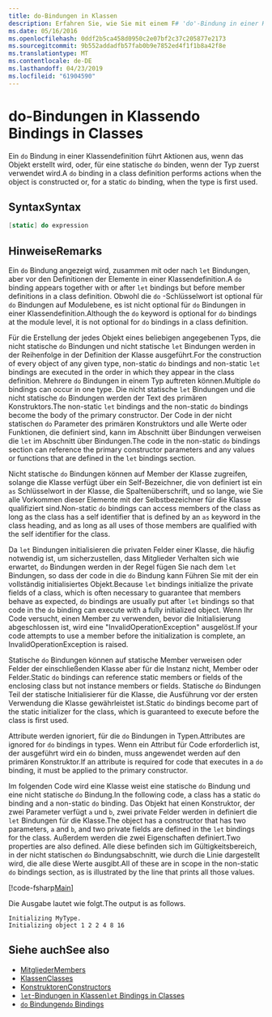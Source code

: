 ```yaml
---
title: do-Bindungen in Klassen
description: Erfahren Sie, wie Sie mit einem F# 'do'-Bindung in einer Klassendefinition, Aktionen ausgeführt werden, wenn das Objekt erstellt wird, oder wenn der Typ zuerst verwendet wird.
ms.date: 05/16/2016
ms.openlocfilehash: 0ddf2b5ca458d0950c2e07bf2c37c205877e2173
ms.sourcegitcommit: 9b552addadfb57fab0b9e7852ed4f1f1b8a42f8e
ms.translationtype: MT
ms.contentlocale: de-DE
ms.lasthandoff: 04/23/2019
ms.locfileid: "61904590"
---
```

# <a name="do-bindings-in-classes"></a><span data-ttu-id="aac4b-103">do-Bindungen in Klassen</span><span class="sxs-lookup"><span data-stu-id="aac4b-103">do Bindings in Classes</span></span>

<span data-ttu-id="aac4b-104">Ein `do` Bindung in einer Klassendefinition führt Aktionen aus, wenn das Objekt erstellt wird, oder, für eine statische `do` binden, wenn der Typ zuerst verwendet wird.</span><span class="sxs-lookup"><span data-stu-id="aac4b-104">A `do` binding in a class definition performs actions when the object is constructed or, for a static `do` binding, when the type is first used.</span></span>

## <a name="syntax"></a><span data-ttu-id="aac4b-105">Syntax</span><span class="sxs-lookup"><span data-stu-id="aac4b-105">Syntax</span></span>

```fsharp
[static] do expression
```

## <a name="remarks"></a><span data-ttu-id="aac4b-106">Hinweise</span><span class="sxs-lookup"><span data-stu-id="aac4b-106">Remarks</span></span>

<span data-ttu-id="aac4b-107">Ein `do` Bindung angezeigt wird, zusammen mit oder nach `let` Bindungen, aber vor den Definitionen der Elemente in einer Klassendefinition.</span><span class="sxs-lookup"><span data-stu-id="aac4b-107">A `do` binding appears together with or after `let` bindings but before member definitions in a class definition.</span></span> <span data-ttu-id="aac4b-108">Obwohl die `do` -Schlüsselwort ist optional für `do` Bindungen auf Modulebene, es ist nicht optional für `do` Bindungen in einer Klassendefinition.</span><span class="sxs-lookup"><span data-stu-id="aac4b-108">Although the `do` keyword is optional for `do` bindings at the module level, it is not optional for `do` bindings in a class definition.</span></span>

<span data-ttu-id="aac4b-109">Für die Erstellung der jedes Objekt eines beliebigen angegebenen Typs, die nicht statische `do` Bindungen und nicht statische `let` Bindungen werden in der Reihenfolge in der Definition der Klasse ausgeführt.</span><span class="sxs-lookup"><span data-stu-id="aac4b-109">For the construction of every object of any given type, non-static `do` bindings and non-static `let` bindings are executed in the order in which they appear in the class definition.</span></span> <span data-ttu-id="aac4b-110">Mehrere `do` Bindungen in einem Typ auftreten können.</span><span class="sxs-lookup"><span data-stu-id="aac4b-110">Multiple `do` bindings can occur in one type.</span></span> <span data-ttu-id="aac4b-111">Die nicht statische `let` Bindungen und die nicht statische `do` Bindungen werden der Text des primären Konstruktors.</span><span class="sxs-lookup"><span data-stu-id="aac4b-111">The non-static `let` bindings and the non-static `do` bindings become the body of the primary constructor.</span></span> <span data-ttu-id="aac4b-112">Der Code in der nicht statischen `do` Parameter des primären Konstruktors und alle Werte oder Funktionen, die definiert sind, kann im Abschnitt über Bindungen verweisen die `let` im Abschnitt über Bindungen.</span><span class="sxs-lookup"><span data-stu-id="aac4b-112">The code in the non-static `do` bindings section can reference the primary constructor parameters and any values or functions that are defined in the `let` bindings section.</span></span>

<span data-ttu-id="aac4b-113">Nicht statische `do` Bindungen können auf Member der Klasse zugreifen, solange die Klasse verfügt über ein Self-Bezeichner, die von definiert ist ein `as` Schlüsselwort in der Klasse, die Spaltenüberschrift, und so lange, wie Sie alle Vorkommen dieser Elemente mit der Selbstbezeichner für die Klasse qualifiziert sind.</span><span class="sxs-lookup"><span data-stu-id="aac4b-113">Non-static `do` bindings can access members of the class as long as the class has a self identifier that is defined by an `as` keyword in the class heading, and as long as all uses of those members are qualified with the self identifier for the class.</span></span>

<span data-ttu-id="aac4b-114">Da `let` Bindungen initialisieren die privaten Felder einer Klasse, die häufig notwendig ist, um sicherzustellen, dass Mitglieder Verhalten sich wie erwartet, `do` Bindungen werden in der Regel fügen Sie nach dem `let` Bindungen, so dass der code in die `do` Bindung kann Führen Sie mit der ein vollständig initialisiertes Objekt.</span><span class="sxs-lookup"><span data-stu-id="aac4b-114">Because `let` bindings initialize the private fields of a class, which is often necessary to guarantee that members behave as expected, `do` bindings are usually put after `let` bindings so that code in the `do` binding can execute with a fully initialized object.</span></span> <span data-ttu-id="aac4b-115">Wenn Ihr Code versucht, einen Member zu verwenden, bevor die Initialisierung abgeschlossen ist, wird eine "InvalidOperationException" ausgelöst.</span><span class="sxs-lookup"><span data-stu-id="aac4b-115">If your code attempts to use a member before the initialization is complete, an InvalidOperationException is raised.</span></span>

<span data-ttu-id="aac4b-116">Statische `do` Bindungen können auf statische Member verweisen oder Felder der einschließenden Klasse aber für die Instanz nicht, Member oder Felder.</span><span class="sxs-lookup"><span data-stu-id="aac4b-116">Static `do` bindings can reference static members or fields of the enclosing class but not instance members or fields.</span></span> <span data-ttu-id="aac4b-117">Statische `do` Bindungen Teil der statische Initialisierer für die Klasse, die Ausführung vor der ersten Verwendung die Klasse gewährleistet ist.</span><span class="sxs-lookup"><span data-stu-id="aac4b-117">Static `do` bindings become part of the static initializer for the class, which is guaranteed to execute before the class is first used.</span></span>

<span data-ttu-id="aac4b-118">Attribute werden ignoriert, für die `do` Bindungen in Typen.</span><span class="sxs-lookup"><span data-stu-id="aac4b-118">Attributes are ignored for `do` bindings in types.</span></span> <span data-ttu-id="aac4b-119">Wenn ein Attribut für Code erforderlich ist, der ausgeführt wird ein `do` binden, muss angewendet werden auf den primären Konstruktor.</span><span class="sxs-lookup"><span data-stu-id="aac4b-119">If an attribute is required for code that executes in a `do` binding, it must be applied to the primary constructor.</span></span>

<span data-ttu-id="aac4b-120">Im folgenden Code wird eine Klasse weist eine statische `do` Bindung und eine nicht statische `do` Bindung.</span><span class="sxs-lookup"><span data-stu-id="aac4b-120">In the following code, a class has a static `do` binding and a non-static `do` binding.</span></span> <span data-ttu-id="aac4b-121">Das Objekt hat einen Konstruktor, der zwei Parameter verfügt `a` und `b`, zwei private Felder werden in definiert die `let` Bindungen für die Klasse.</span><span class="sxs-lookup"><span data-stu-id="aac4b-121">The object has a constructor that has two parameters, `a` and `b`, and two private fields are defined in the `let` bindings for the class.</span></span> <span data-ttu-id="aac4b-122">Außerdem werden die zwei Eigenschaften definiert.</span><span class="sxs-lookup"><span data-stu-id="aac4b-122">Two properties are also defined.</span></span> <span data-ttu-id="aac4b-123">Alle diese befinden sich im Gültigkeitsbereich, in der nicht statischen `do` Bindungsabschnitt, wie durch die Linie dargestellt wird, die alle diese Werte ausgibt.</span><span class="sxs-lookup"><span data-stu-id="aac4b-123">All of these are in scope in the non-static `do` bindings section, as is illustrated by the line that prints all those values.</span></span>

[!code-fsharp[Main](../../../../samples/snippets/fsharp/lang-ref-1/snippet3101.fs)]

<span data-ttu-id="aac4b-124">Die Ausgabe lautet wie folgt.</span><span class="sxs-lookup"><span data-stu-id="aac4b-124">The output is as follows.</span></span>

```console
Initializing MyType.
Initializing object 1 2 2 4 8 16
```

## <a name="see-also"></a><span data-ttu-id="aac4b-125">Siehe auch</span><span class="sxs-lookup"><span data-stu-id="aac4b-125">See also</span></span>

- [<span data-ttu-id="aac4b-126">Mitglieder</span><span class="sxs-lookup"><span data-stu-id="aac4b-126">Members</span></span>](index.md)
- [<span data-ttu-id="aac4b-127">Klassen</span><span class="sxs-lookup"><span data-stu-id="aac4b-127">Classes</span></span>](../classes.md)
- [<span data-ttu-id="aac4b-128">Konstruktoren</span><span class="sxs-lookup"><span data-stu-id="aac4b-128">Constructors</span></span>](constructors.md)
- [<span data-ttu-id="aac4b-129">`let`-Bindungen in Klassen</span><span class="sxs-lookup"><span data-stu-id="aac4b-129">`let` Bindings in Classes</span></span>](let-bindings-in-classes.md)
- [<span data-ttu-id="aac4b-130">`do` Bindungen</span><span class="sxs-lookup"><span data-stu-id="aac4b-130">`do` Bindings</span></span>](../functions/do-Bindings.md)